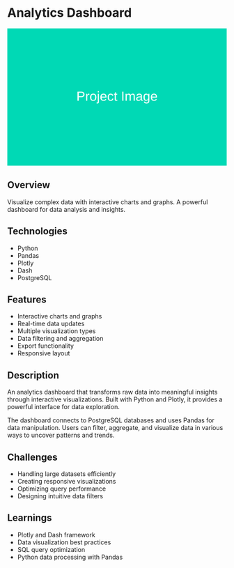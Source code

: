 # Analytics Dashboard

![Cover Image](../assets/images/projects/analytics-dashboard.jpg)

## Overview
Visualize complex data with interactive charts and graphs. A powerful dashboard for data analysis and insights.

## Technologies
- Python
- Pandas
- Plotly
- Dash
- PostgreSQL

## Features
- Interactive charts and graphs
- Real-time data updates
- Multiple visualization types
- Data filtering and aggregation
- Export functionality
- Responsive layout

## Description
An analytics dashboard that transforms raw data into meaningful insights through interactive visualizations. Built with Python and Plotly, it provides a powerful interface for data exploration.

The dashboard connects to PostgreSQL databases and uses Pandas for data manipulation. Users can filter, aggregate, and visualize data in various ways to uncover patterns and trends.

## Challenges
- Handling large datasets efficiently
- Creating responsive visualizations
- Optimizing query performance
- Designing intuitive data filters

## Learnings
- Plotly and Dash framework
- Data visualization best practices
- SQL query optimization
- Python data processing with Pandas

